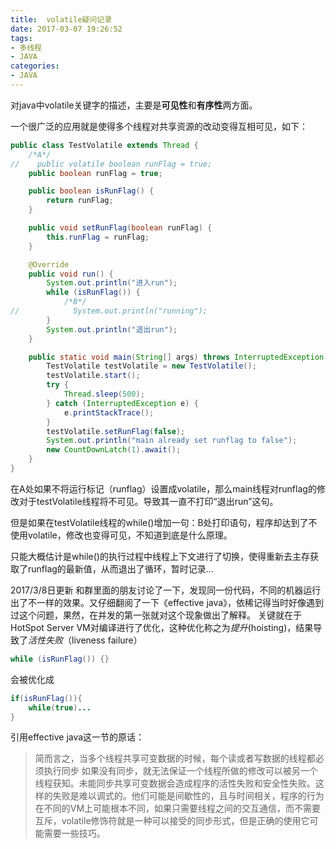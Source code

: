 ```yaml
---
title:	volatile疑问记录
date: 2017-03-07 19:26:52
tags: 
- 多线程
- JAVA
categories: 
- JAVA
---
```




对java中volatile关键字的描述，主要是**可见性**和**有序性**两方面。

一个很广泛的应用就是使得多个线程对共享资源的改动变得互相可见，如下：

```java
public class TestVolatile extends Thread {
    /*A*/
//    public volatile boolean runFlag = true;
    public boolean runFlag = true;

    public boolean isRunFlag() {
        return runFlag;
    }

    public void setRunFlag(boolean runFlag) {
        this.runFlag = runFlag;
    }

    @Override
    public void run() {
        System.out.println("进入run");
        while (isRunFlag()) {
            /*B*/
//            System.out.println("running");
        }
        System.out.println("退出run");
    }

    public static void main(String[] args) throws InterruptedException {
        TestVolatile testVolatile = new TestVolatile();
        testVolatile.start();
        try {
            Thread.sleep(500);
        } catch (InterruptedException e) {
            e.printStackTrace();
        }
        testVolatile.setRunFlag(false);
        System.out.println("main already set runflag to false");
        new CountDownLatch(1).await();
    }
}
```
在A处如果不将运行标记（runflag）设置成volatile，那么main线程对runflag的修改对于testVolatile线程将不可见。导致其一直不打印“退出run”这句。

但是如果在testVolatile线程的while()增加一句：B处打印语句，程序却达到了不使用volatile，修改也变得可见，不知道到底是什么原理。

只能大概估计是while()的执行过程中线程上下文进行了切换，使得重新去主存获取了runflag的最新值，从而退出了循环，暂时记录...

2017/3/8日更新
和群里面的朋友讨论了一下，发现同一份代码，不同的机器运行出了不一样的效果。又仔细翻阅了一下《effective java》，依稀记得当时好像遇到过这个问题，果然，在并发的第一张就对这个现象做出了解释。
关键就在于HotSpot Server VM对编译进行了优化，这种优化称之为*提升*(hoisting)，结果导致了*活性失败*（liveness failure）

```java
while (isRunFlag()) {}
```
会被优化成

```java
if(isRunFlag()){
	while(true)...
}
```
引用effective java这一节的原话：
> 简而言之，当多个线程共享可变数据的时候，每个读或者写数据的线程都必须执行同步
> 如果没有同步，就无法保证一个线程所做的修改可以被另一个线程获知。未能同步共享可变数据会造成程序的活性失败和安全性失败。这样的失败是难以调式的。他们可能是间歇性的，且与时间相关，程序的行为在不同的VM上可能根本不同，如果只需要线程之间的交互通信，而不需要互斥，volatile修饰符就是一种可以接受的同步形式，但是正确的使用它可能需要一些技巧。




